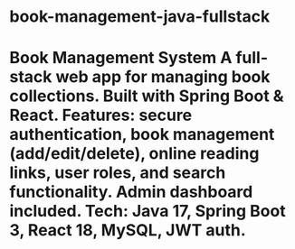 # book-management-java-fullstack
# Book Management System  A full-stack web app for managing book collections. Built with Spring Boot &amp; React. Features: secure authentication, book management (add/edit/delete), online reading links, user roles, and search functionality. Admin dashboard included. Tech: Java 17, Spring Boot 3, React 18, MySQL, JWT auth.
